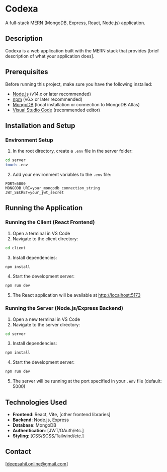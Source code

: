 # Codexa

A full-stack MERN (MongoDB, Express, React, Node.js) application.

## Description

Codexa is a web application built with the MERN stack that provides [brief description of what your application does].

## Prerequisites

Before running this project, make sure you have the following installed:

- [Node.js](https://nodejs.org/) (v14.x or later recommended)
- [npm](https://www.npmjs.com/) (v6.x or later recommended)
- [MongoDB](https://www.mongodb.com/) (local installation or connection to MongoDB Atlas)
- [Visual Studio Code](https://code.visualstudio.com/) (recommended editor)

## Installation and Setup


### Environment Setup

1. In the root directory, create a `.env` file in the server folder:

```bash
cd server
touch .env
```

2. Add your environment variables to the `.env` file:

```
PORT=5000
MONGODB_URI=your_mongodb_connection_string
JWT_SECRET=your_jwt_secret
```

## Running the Application

### Running the Client (React Frontend)

1. Open a terminal in VS Code
2. Navigate to the client directory:

```bash
cd client
```

3. Install dependencies:

```bash
npm install
```

4. Start the development server:

```bash
npm run dev
```

5. The React application will be available at [http://localhost:5173](http://localhost:5173)

### Running the Server (Node.js/Express Backend)

1. Open a new terminal in VS Code
2. Navigate to the server directory:

```bash
cd server
```

3. Install dependencies:

```bash
npm install
```

4. Start the development server:

```bash
npm run dev
```

5. The server will be running at the port specified in your `.env` file (default: 5000)

## Technologies Used

- **Frontend**: React, Vite, [other frontend libraries]
- **Backend**: Node.js, Express
- **Database**: MongoDB
- **Authentication**: [JWT/OAuth/etc.]
- **Styling**: [CSS/SCSS/Tailwind/etc.]


## Contact

[deepsahil.online@gmail.com]